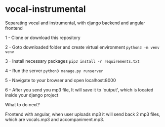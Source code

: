 # vocal-instrumental
Separating vocal and instrumental, with django backend and angular frontend

1 - Clone or download this repository

2 - Goto downloaded folder and create virtual environment
    ```python3 -m venv venv```

3 - Install necessary packages
    ```pip3 install -r requirements.txt```

4 - Run the server
    ```python3 manage.py runserver```

5 - Navigate to your browser and open localhost:8000

6 - After you send you mp3 file, It will save it to 'output', which is located inside your django project


What to do next?

Frontend with angular, when user uploads mp3 it will send back 2 mp3 files, which are vocals.mp3 and
accompaniment.mp3.
